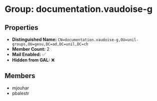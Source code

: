 # Group: documentation.vaudoise-g

## Properties

- **Distinguished Name:** `CN=documentation.vaudoise-g,OU=unil-groups,OU=gesu,DC=ad,DC=unil,DC=ch`
- **Member Count:** 2
- **Mail Enabled:** ✅
- **Hidden from GAL:** ❌

## Members

- mjouhar
- pbalestr
